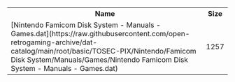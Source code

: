 <table>
<tr><th>Name</th><th>Size</th></tr>
<tr><td>
[Nintendo Famicom Disk System - Manuals - Games.dat](https://raw.githubusercontent.com/open-retrogaming-archive/dat-catalog/main/root/basic/TOSEC-PIX/Nintendo/Famicom Disk System/Manuals/Games/Nintendo Famicom Disk System - Manuals - Games.dat)
</td><td>1257</td></tr>
</table>
